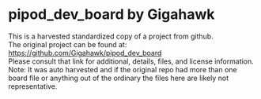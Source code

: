 
# pipod_dev_board by Gigahawk  
This is a harvested standardized copy of a project from github.  
The original project can be found at:  
https://github.com/Gigahawk/pipod_dev_board  
Please consult that link for additional, details, files, and license information.  
Note: It was auto harvested and if the original repo had more than one board file or anything out of the ordinary the files here are likely not representative.  
    